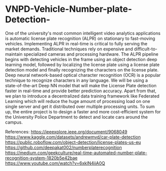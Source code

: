 # VNPD-Vehicle-Number-plate-Detection-
One of the university's most common intelligent video analytics applications is automatic license plate recognition (ALPR) on stationary to fast-moving vehicles. Implementing ALPR in real-time is critical to fully serving the market demands. 
Traditional techniques rely on expensive and difficult-to-maintain specialized cameras and processing hardware. The ALPR pipeline begins with detecting vehicles in the frame using an object detection deep learning model, followed by localizing the license plate using a license plate detection model and finally recognizing the characters on the license plate. Deep neural network-based optical character recognition (OCR) is a popular technique to recognize characters in any language. 
We will be using a state-of-the-art Deep NN model that will make the License Plate detection faster in real-time and provide better prediction accuracy. Apart from that, we plan to introduce a decentralized data training framework like Federated Learning which will reduce the huge amount of processing load on one single server and get it distributed over multiple processing units. To sum up, the entire project is to design a faster and more cost-efficient system for the University Police Department to detect and locate cars around the campus.

References:
https://ieeexplore.ieee.org/document/9068049 \
https://www.kaggle.com/datasets/andrewmvd/car-plate-detection	\
https://public.roboflow.com/object-detection/license-plates-us-eu \
https://github.com/deepakat002/numberplaterecognition \
https://medium.com/geekculture/real-time-automated-number-plate-recognition-system-1820b5e42bae	 \
https://www.youtube.com/watch?v=6xklN4iiA0Q
